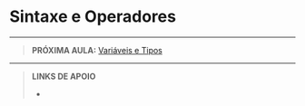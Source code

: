 # Sintaxe e Operadores





---

> **PRÓXIMA AULA:** [Variáveis e Tipos](../07-variaveis-e-tipos)

---

> **LINKS DE APOIO**
>
> - []()
